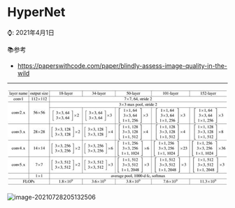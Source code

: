 # HyperNet

⌚️: 2021年4月1日

📚参考

- https://paperswithcode.com/paper/blindly-assess-image-quality-in-the-wild

---

![img](imgs/v2-1dfd4022d4be28392ff44c49d6b4ed94_720w.jpg)

![image-20210728205132506](imgs/image-20210728205132506.png)